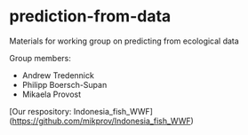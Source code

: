 # prediction-from-data
Materials for working group on predicting from ecological data

Group members:
* Andrew Tredennick
* Philipp Boersch-Supan
* Mikaela Provost

[Our respository: Indonesia_fish_WWF] (https://github.com/mikprov/Indonesia_fish_WWF)
